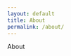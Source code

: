 ```yaml
---
layout: default
title: About
permalink: /about/
---
```


About

[jekyll-organization]: https://github.com/jekyll

